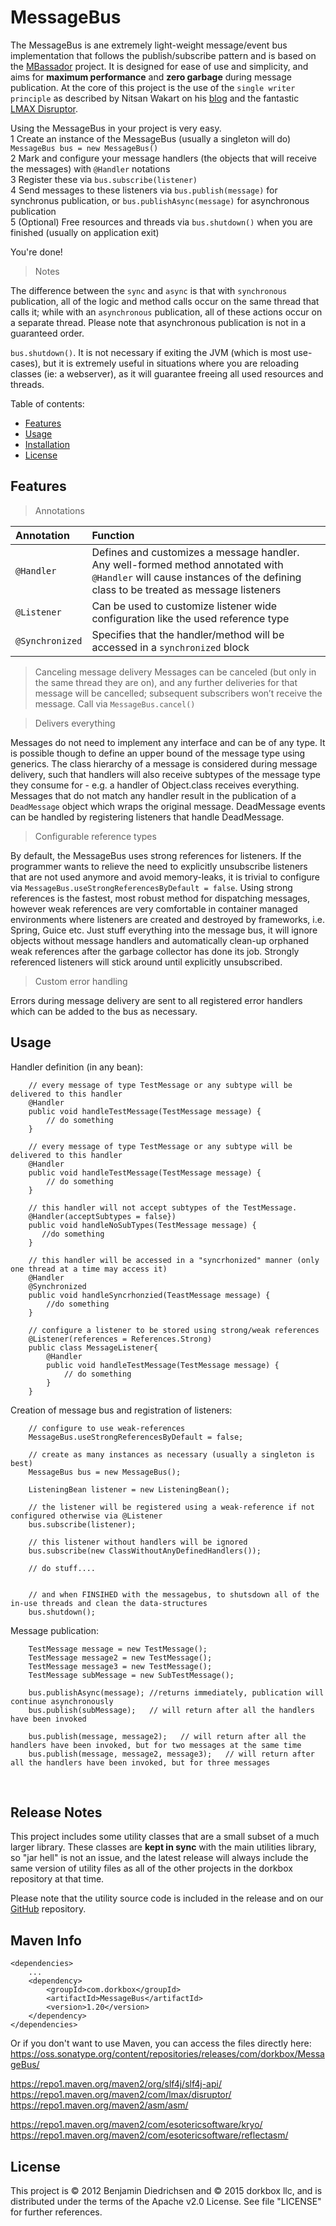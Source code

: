 MessageBus
==========

The MessageBus is ane extremely light-weight message/event bus implementation that follows the publish/subscribe pattern and is based on the [MBassador](https://github.com/bennidi/mbassador) project. It is designed for ease of use and simplicity, and aims for **maximum performance** and **zero garbage** during message publication. At the core of this project is the use of the `single writer principle` as described by Nitsan Wakart on his [blog](http://psy-lob-saw.blogspot.com/2012/12/atomiclazyset-is-performance-win-for.html) and the fantastic [LMAX Disruptor](https://github.com/LMAX-Exchange/disruptor).
  
Using the MessageBus in your project is very easy.   
  1 Create an instance of the MessageBus (usually a singleton will do) `MessageBus bus = new MessageBus()`  
  2 Mark and configure your message handlers (the objects that will receive the messages) with `@Handler` notations  
  3 Register these via `bus.subscribe(listener)`  
  4 Send messages to these listeners via `bus.publish(message)` for synchronus publication, or `bus.publishAsync(message)` for asynchronous publication  
  5 (Optional) Free resources and threads via `bus.shutdown()` when you are finished (usually on application exit)  
  
  You're done! 

> Notes
  
The difference between the `sync` and `async` is that with `synchronous` publication, all of the logic and method calls occur on the same thread that calls it; while with an `asynchronous` publication, all of these actions occur on a separate thread. Please note that asynchronous publication is not in a guaranteed order.
  
  
`bus.shutdown()`. It is not necessary if exiting the JVM (which is most use-cases), but it is extremely useful in situations where you are reloading classes (ie: a webserver), as it will guarantee freeing all used resources and threads.
  
Table of contents:
+ [Features](#features)
+ [Usage](#usage)
+ [Installation](#installation)
+ [License](#license)

<h2 name="features">Features</h2>

> Annotations

|Annotation|Function|
|:-----|:-----|
|`@Handler`|Defines and customizes a message handler. Any well-formed method annotated with `@Handler` will cause instances of the defining class to be treated as message listeners|
|`@Listener`|Can be used to customize listener wide configuration like the used reference type|
|`@Synchronized`|Specifies that the handler/method will be accessed in a `synchronized` block|

> Canceling message delivery
Messages can be canceled (but only in the same thread they are on), and any further deliveries for that message will be cancelled; subsequent subscribers won’t receive the message. Call via `MessageBus.cancel()`

> Delivers everything

Messages do not need to implement any interface and can be of any type. It is possible though to define an upper bound of the message type using generics. The class hierarchy of a message is considered during message delivery, such that handlers will also receive subtypes of the message type they consume for - e.g. a handler of Object.class receives everything. Messages that do not match any handler result in the publication of a `DeadMessage` object which wraps the original message. DeadMessage events can be handled by registering listeners that handle DeadMessage.

> Configurable reference types

By default, the MessageBus uses strong references for listeners. If the programmer wants to relieve the  need to explicitly unsubscribe listeners that are not used anymore and avoid memory-leaks, it is trivial to configure via `MessageBus.useStrongReferencesByDefault = false`. Using strong references is the fastest, most robust method for dispatching messages, however weak references are very comfortable in container managed environments where listeners are created and destroyed by frameworks, i.e. Spring, Guice etc. Just stuff everything into the message bus, it will ignore objects without message handlers and automatically clean-up orphaned weak references after the garbage collector has done its job. Strongly referenced listeners will stick around until explicitly unsubscribed.

> Custom error handling

Errors during message delivery are sent to all registered error handlers which can be added to the bus as necessary.


<h2>Usage</h2>

Handler definition (in any bean):

        // every message of type TestMessage or any subtype will be delivered to this handler
        @Handler
		public void handleTestMessage(TestMessage message) {
			// do something
		}

		// every message of type TestMessage or any subtype will be delivered to this handler
        @Handler
        public void handleTestMessage(TestMessage message) {
            // do something
        }

        // this handler will not accept subtypes of the TestMessage.
        @Handler(acceptSubtypes = false})
        public void handleNoSubTypes(TestMessage message) {
           //do something
        }

        // this handler will be accessed in a "syncrhonized" manner (only one thread at a time may access it)
        @Handler
        @Synchronized
        public void handleSyncrhonzied(TeastMessage message) {
            //do something
        }

        // configure a listener to be stored using strong/weak references
        @Listener(references = References.Strong)
        public class MessageListener{
            @Handler
            public void handleTestMessage(TestMessage message) {
                // do something
            }
        }


Creation of message bus and registration of listeners:

        // configure to use weak-references
        MessageBus.useStrongReferencesByDefault = false;

        // create as many instances as necessary (usually a singleton is best)
        MessageBus bus = new MessageBus();
        
        ListeningBean listener = new ListeningBean();
        
        // the listener will be registered using a weak-reference if not configured otherwise via @Listener
        bus.subscribe(listener);
        
        // this listener without handlers will be ignored
        bus.subscribe(new ClassWithoutAnyDefinedHandlers());
        
        // do stuff....
        
        
        // and when FINSIHED with the messagebus, to shutsdown all of the in-use threads and clean the data-structures
        bus.shutdown();
        


Message publication:

        TestMessage message = new TestMessage();
        TestMessage message2 = new TestMessage();
        TestMessage message3 = new TestMessage();
        TestMessage subMessage = new SubTestMessage();

        bus.publishAsync(message); //returns immediately, publication will continue asynchronously
        bus.publish(subMessage);   // will return after all the handlers have been invoked
        
        bus.publish(message, message2);   // will return after all the handlers have been invoked, but for two messages at the same time
        bus.publish(message, message2, message3);   // will return after all the handlers have been invoked, but for three messages 


&nbsp; 
&nbsp; 

Release Notes 
---------

This project includes some utility classes that are a small subset of a much larger library. These classes are **kept in sync** with the main utilities library, so "jar hell" is not an issue, and the latest release will always include the same version of utility files as all of the other projects in the dorkbox repository at that time. 
  
  Please note that the utility source code is included in the release and on our [GitHub](https://github.com/dorkbox/Utilities) repository.
  
  
Maven Info
---------
```
<dependencies>
    ...
    <dependency>
        <groupId>com.dorkbox</groupId>
        <artifactId>MessageBus</artifactId>
        <version>1.20</version>
    </dependency>
</dependencies>
```


Or if you don't want to use Maven, you can access the files directly here:  
https://oss.sonatype.org/content/repositories/releases/com/dorkbox/MessageBus/

https://repo1.maven.org/maven2/org/slf4j/slf4j-api/  
https://repo1.maven.org/maven2/com/lmax/disruptor/  
https://repo1.maven.org/maven2/asm/asm/  

https://repo1.maven.org/maven2/com/esotericsoftware/kryo/  
https://repo1.maven.org/maven2/com/esotericsoftware/reflectasm/  

License
---------
This project is © 2012 Benjamin Diedrichsen and © 2015 dorkbox llc, and is distributed under the terms of the Apache v2.0 License. See file "LICENSE" for further references.

